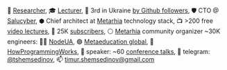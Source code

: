 🔭 [Researcher](https://linkedin.com/in/shemsedinov),
🎓 [Lecturer](https://github.com/HowProgrammingWorks/Index),
👷 3rd in Ukraine [by Github followers](https://github.com/search?q=location%3Aukraine),
🛡️ CTO @ [Salucyber](http://metarhia.com/),
⬢ Chief architect at [Metarhia](https://github.com/metarhia) technology stack,
📺 >200 free [video lectures](https://www.youtube.com/TimurShemsedinov),
🔔 25K [subscribers](https://www.youtube.com/TimurShemsedinov),
⚪ [Metarhia](https://github.com/metarhia) community organizer ~30K engineers:
👨‍💻 [NodeUA](https://www.meetup.com/NodeUA/),
🟢 [Metaeducation global](https://github.com/meta-edu/Index/blob/main/Docs/The-Concept-RU.md),
🌱 [HowProgrammingWorks](https://www.meetup.com/HowProgrammingWorks/),
📢 speaker: ~60 [conference talks](https://github.com/HowProgrammingWorks/Index/blob/master/Courses/Talks.md),
💬 telegram: [@tshemsedinov](https://telegram.me/tshemsedinov),
📫 [timur.shemsedinov@gmail.com](mailto:timur.shemsedinov@gmail.com)
